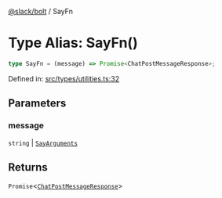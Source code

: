 [@slack/bolt](../index.md) / SayFn

# Type Alias: SayFn()

```ts
type SayFn = (message) => Promise<ChatPostMessageResponse>;
```

Defined in: [src/types/utilities.ts:32](https://github.com/slackapi/bolt-js/blob/main/src/types/utilities.ts#L32)

## Parameters

### message

`string` | [`SayArguments`](SayArguments.md)

## Returns

`Promise`\<[`ChatPostMessageResponse`](../@slack/namespaces/webApi/type-aliases/ChatPostMessageResponse.md)\>
